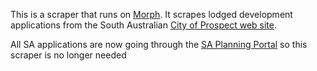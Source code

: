 This is a scraper that runs on [Morph](https://morph.io).  It scrapes lodged development applications from the South Australian [City of Prospect web site](https://www.prospect.sa.gov.au).

All SA applications are now going through the [SA Planning Portal](https://github.com/planningalerts-scrapers/saplanningportal) so this scraper is no longer needed
